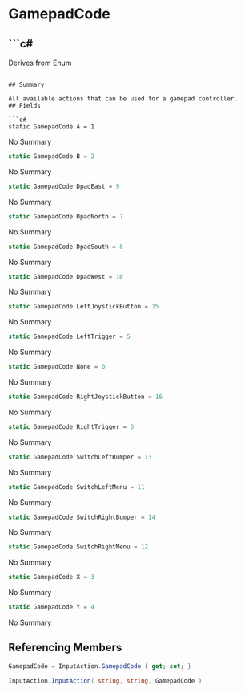 # GamepadCode

## ```c#
Derives from Enum
```

## Summary

All available actions that can be used for a gamepad controller.
## Fields

```c#
static GamepadCode A = 1
```
No Summary
```c#
static GamepadCode B = 2
```
No Summary
```c#
static GamepadCode DpadEast = 9
```
No Summary
```c#
static GamepadCode DpadNorth = 7
```
No Summary
```c#
static GamepadCode DpadSouth = 8
```
No Summary
```c#
static GamepadCode DpadWest = 10
```
No Summary
```c#
static GamepadCode LeftJoystickButton = 15
```
No Summary
```c#
static GamepadCode LeftTrigger = 5
```
No Summary
```c#
static GamepadCode None = 0
```
No Summary
```c#
static GamepadCode RightJoystickButton = 16
```
No Summary
```c#
static GamepadCode RightTrigger = 6
```
No Summary
```c#
static GamepadCode SwitchLeftBumper = 13
```
No Summary
```c#
static GamepadCode SwitchLeftMenu = 11
```
No Summary
```c#
static GamepadCode SwitchRightBumper = 14
```
No Summary
```c#
static GamepadCode SwitchRightMenu = 12
```
No Summary
```c#
static GamepadCode X = 3
```
No Summary
```c#
static GamepadCode Y = 4
```
No Summary
## Referencing Members

```c#
GamepadCode = InputAction.GamepadCode { get; set; } 
```
```c#
InputAction.InputAction( string, string, GamepadCode ) 
```
